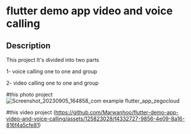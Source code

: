 # flutter demo app video and voice calling

## Description
This project It's divided into two parts

1- voice calling one to one and group

2- video calling one to one and group

#this photo project
![Screenshot_20230905_164858_com example flutter_app_zegocloud](https://github.com/Marwanhoo/flutter-demo-app-video-and-voice-calling/assets/125823028/b85aa55d-c4b9-4794-9e4f-bbb619e17fe6)

#this video project
(https://github.com/Marwanhoo/flutter-demo-app-video-and-voice-calling/assets/125823028/f4332727-9856-4e09-8a16-816f4a5cfe81)
